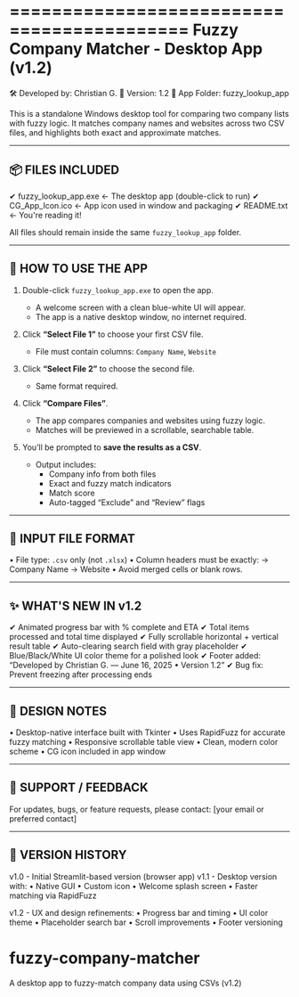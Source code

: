 ===========================================
Fuzzy Company Matcher - Desktop App (v1.2)
===========================================

🛠 Developed by: Christian G.
📅 Version: 1.2
📂 App Folder: fuzzy_lookup_app

This is a standalone Windows desktop tool for comparing two company lists with fuzzy logic.
It matches company names and websites across two CSV files, and highlights both exact and approximate matches.

---------------------------------------------------------
📦 FILES INCLUDED
---------------------------------------------------------
✔ fuzzy_lookup_app.exe               ← The desktop app (double-click to run)
✔ CG_App_Icon.ico                   ← App icon used in window and packaging
✔ README.txt                        ← You're reading it!

All files should remain inside the same `fuzzy_lookup_app` folder.

---------------------------------------------------------
🚀 HOW TO USE THE APP
---------------------------------------------------------
1. Double-click `fuzzy_lookup_app.exe` to open the app.
   - A welcome screen with a clean blue-white UI will appear.
   - The app is a native desktop window, no internet required.

2. Click **“Select File 1”** to choose your first CSV file.
   - File must contain columns: `Company Name`, `Website`

3. Click **“Select File 2”** to choose the second file.
   - Same format required.

4. Click **“Compare Files”**.
   - The app compares companies and websites using fuzzy logic.
   - Matches will be previewed in a scrollable, searchable table.

5. You’ll be prompted to **save the results as a CSV**.
   - Output includes:
     - Company info from both files
     - Exact and fuzzy match indicators
     - Match score
     - Auto-tagged “Exclude” and “Review” flags

---------------------------------------------------------
📂 INPUT FILE FORMAT
---------------------------------------------------------
• File type: `.csv` only (not `.xlsx`)
• Column headers must be exactly:
    → Company Name
    → Website
• Avoid merged cells or blank rows.

---------------------------------------------------------
✨ WHAT'S NEW IN v1.2
---------------------------------------------------------
✔ Animated progress bar with % complete and ETA
✔ Total items processed and total time displayed
✔ Fully scrollable horizontal + vertical result table
✔ Auto-clearing search field with gray placeholder
✔ Blue/Black/White UI color theme for a polished look
✔ Footer added: “Developed by Christian G. — June 16, 2025 • Version 1.2”
✔ Bug fix: Prevent freezing after processing ends

---------------------------------------------------------
🎨 DESIGN NOTES
---------------------------------------------------------
• Desktop-native interface built with Tkinter
• Uses RapidFuzz for accurate fuzzy matching
• Responsive scrollable table view
• Clean, modern color scheme
• CG icon included in app window

---------------------------------------------------------
💬 SUPPORT / FEEDBACK
---------------------------------------------------------
For updates, bugs, or feature requests,
please contact: [your email or preferred contact]

---------------------------------------------------------
📌 VERSION HISTORY
---------------------------------------------------------
v1.0 - Initial Streamlit-based version (browser app)
v1.1 - Desktop version with:
    • Native GUI
    • Custom icon
    • Welcome splash screen
    • Faster matching via RapidFuzz

v1.2 - UX and design refinements:
    • Progress bar and timing
    • UI color theme
    • Placeholder search bar
    • Scroll improvements
    • Footer versioning
# fuzzy-company-matcher
A desktop app to fuzzy-match company data using CSVs (v1.2)
